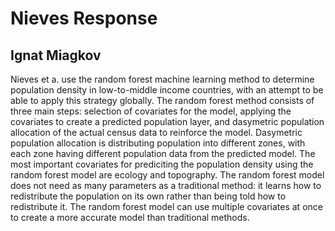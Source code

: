 # Nieves Response

## Ignat Miagkov

  Nieves et a. use the random forest machine learning method to determine population density in low-to-middle income countries, with an attempt to be able to apply this strategy globally. The random forest method consists of three main steps: selection of covariates for the model, applying the covariates to create a predicted population layer, and dasymetric population allocation of the actual census data to reinforce the model. Dasymetric population allocation is distributing population into different zones, with each zone having different population data from the predicted model. The most important covariates for prediciting the population density using the random forest model are ecology and topography. The random forest model does not need as many parameters as a traditional method: it learns how to redistribute the population on its own rather than being told how to redistribute it. The random forest model can use multiple covariates at once to create a more accurate model than traditional methods.

